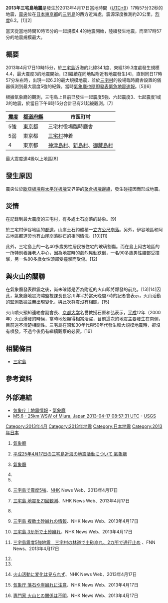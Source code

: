 **2013年三宅島地震**是發生於2013年4月17日當地時間（[UTC+9](https://zh.wikipedia.org/wiki/UTC+9 "wikilink")）17時57分32秒的地震，[震央](../Page/震央.md "wikilink")位在[日本](../Page/日本.md "wikilink")[東京都](../Page/東京都.md "wikilink")的[三宅島](../Page/三宅島.md "wikilink")的西方近海處，震源深度推測約20公里，[烈度](../Page/日本氣象廳震度等級.md "wikilink")6.2。\[1\]\[2\]

當天從當地時間10時15分的一起規模4.4的地震開始，陸續發生地震，而至17時57分的地震規模最大。

## 概要

2013年4月17日10時15分，於[三宅島](../Page/三宅島.md "wikilink")近海的北緯34.1度、東經139.3度處發生規模4.4，最大震度3的地震開始，\[3\]繼續在同地點附近有地震發生\[4\]，直到同日17時57分左右時，出現一起6.2的最大規模地震，並於[三宅村](../Page/三宅村.md "wikilink")的役場臨時廳舎設置的儀器偵測到最大震度5強的紀錄。當時[氣象廳也隨即發表](../Page/氣象廳_\(日本\).md "wikilink")[緊急地震速報](https://zh.wikipedia.org/wiki/緊急地震速報 "wikilink")。\[5\]\[6\]

根據氣象廳的觀測，三宅島上目前已發生一起震度5強、六起震度3、七起震度1或2的地震，於當日下午6時15分合計已有21起被觀測。\[7\]

| [震度](../Page/震度.md "wikilink") | [都道府縣](https://zh.wikipedia.org/wiki/都道府縣 "wikilink") | 市區町村                                                                                                                                                            |
| ------------------------------ | ----------------------------------------------------- | --------------------------------------------------------------------------------------------------------------------------------------------------------------- |
| 5強                             | [東京都](../Page/東京都.md "wikilink")                      | 三宅村役場臨時廳舎                                                                                                                                                       |
| 5弱                             | 東京都                                                   | [三宅村](../Page/三宅村.md "wikilink")神着                                                                                                                              |
| 4                              | 東京都                                                   | [神津島村](https://zh.wikipedia.org/wiki/神津島村 "wikilink")、[新島村](https://zh.wikipedia.org/wiki/新島村 "wikilink")、[御藏島村](https://zh.wikipedia.org/wiki/御藏島村 "wikilink") |

最大震度達4級以上地區\[8\]

## 發生原因

震央位於[歐亞板塊與](https://zh.wikipedia.org/wiki/歐亞板塊 "wikilink")[太平洋板塊](../Page/太平洋板塊.md "wikilink")交界帶的[聚合板塊邊緣](../Page/聚合板塊邊緣.md "wikilink")，發生碰撞因而形成地震。

## 災情

在記錄到最大震度的三宅村，有多處土石崩落的跡象。\[9\]

於三宅村伊谷地區的[都道](https://zh.wikipedia.org/wiki/都道府縣道 "wikilink")，山崖土石約體積一[立方公尺崩落](https://zh.wikipedia.org/wiki/立方公尺 "wikilink")。另外，伊谷地區和阿古地區都道旁也有山崖崩落砂石的相同情況。\[10\]\[11\]

此外，三宅島上的一名40多歲男性居民被住宅的玻璃割傷。而在島上阿古地區的一所特別養護老人中心，因為地震時的劇烈晃動跌倒，一名90多歲男性腰部受撞擊，另一名80多歲女性頭部受撞擊而受傷。\[12\]

## 與火山的關聯

在氣象廳發表群震之後，尚未確認是否為附近的火山即將爆發的前兆。\[13\]\[14\]因此，氣象廳地震海嘯監視課長長谷川洋平於當天晚間7時的記者會表示，火山活動的監測數據並無出現變化，與此次群震沒有相關。\[15\]

火山噴火預知連絡會副會長、[京都大学](../Page/京都大学.md "wikilink")名譽教授石原和弘表示，[平成](../Page/平成.md "wikilink")12年（2000年）火山爆發的時候，當時地殼顯得相當活躍，目前這次的地震主要發生在南側，目前還不清楚相關性。三宅島在昭和30年代與50年代發生較大規模地震時，卻沒有噴發。不過今後仍有繼續觀察的必要。\[16\]

## 相關條目

  - [三宅島](../Page/三宅島.md "wikilink")

## 參考資料

## 外部連結

  - [気象庁｜地震情報](https://web.archive.org/web/20130417130704/http://www.jma.go.jp/jp/quake/20130417180206395-171757.html) - [氣象廳](../Page/氣象廳_\(日本\).md "wikilink")
  - [M5.6 - 25km WSW of Miura, Japan 2013-04-17 08:57:31 UTC](http://earthquake.usgs.gov/earthquakes/eventpage/usb000g901#summary) - [USGS](https://zh.wikipedia.org/wiki/USGS "wikilink")

[Category:2013年4月](https://zh.wikipedia.org/wiki/Category:2013年4月 "wikilink") [Category:2013年地震](https://zh.wikipedia.org/wiki/Category:2013年地震 "wikilink") [Category:日本地震](https://zh.wikipedia.org/wiki/Category:日本地震 "wikilink") [Category:2013年日本](https://zh.wikipedia.org/wiki/Category:2013年日本 "wikilink")

1.  [氣象廳](http://www.jma.go.jp/jp/quake/20130417180206395-171757.html)

2.  [平成25年4月17日の三宅島近海の地震活動について 氣象廳](http://www.seisvol.kishou.go.jp/eq/oshirase/2013/201304171500.html)

3.  [氣象廳](http://www.jma.go.jp/jp/quake/20130417101916395-171015.html)

4.
5.
6.  [三宅島で震度5強](https://archive.is/20130417093843/www3.nhk.or.jp/news/html/20130417/t10013986971000.html)、[NHK](https://zh.wikipedia.org/wiki/NHK "wikilink") News Web、2013年4月17日

7.  [三宅島 地震を21回観測](https://archive.is/20130423104855/www3.nhk.or.jp/news/html/20130417/k10013990121000.html)、NHK News Web、2013年4月17日

8.
9.  [三宅島 複数土砂崩れの情報](https://archive.is/20130417095146/www3.nhk.or.jp/news/html/20130417/k10013987561000.html)、NHK News Web、2013年4月17日

10. [三宅島 3か所で土砂崩れ](https://archive.is/20130417142323/www3.nhk.or.jp/news/html/20130417/t10013988991000.html)、NHK News Web、2013年4月17日

11. [三宅島震度5強地震　三宅村の林道で土砂崩れ、2カ所で通行止め](http://www.fnn-news.com/news/headlines/articles/CONN00244297.html) 、FNN News、2013年4月17日

12.
13.
14. [火山活動に変化は見られず](https://archive.is/20130417142221/www3.nhk.or.jp/news/html/20130417/t10013988111000.html)、NHK News Web、2013年4月17日

15. [気象庁 落石や崖崩れに注意](https://archive.is/20130417142557/www3.nhk.or.jp/news/html/20130417/t10013989871000.html)、NHK News Web、2013年4月17日

16. [専門家 火山との関係は不明](https://archive.is/20130417142431/www3.nhk.or.jp/news/html/20130417/t10013989201000.html)、NHK News Web、2013年4月17日
